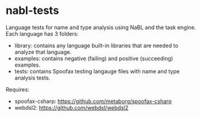 nabl-tests
==========

Language tests for name and type analysis using NaBL and the task engine. Each language has 3 folders:
* library: contains any language built-in libraries that are needed to analyze that language.
* examples: contains negative (failing) and positive (succeeding) examples.
* tests: contains Spoofax testing langauge files with name and type analysis tests.

Requires:
* spoofax-csharp: https://github.com/metaborg/spoofax-csharp
* webdsl2: https://github.com/webdsl/webdsl2
